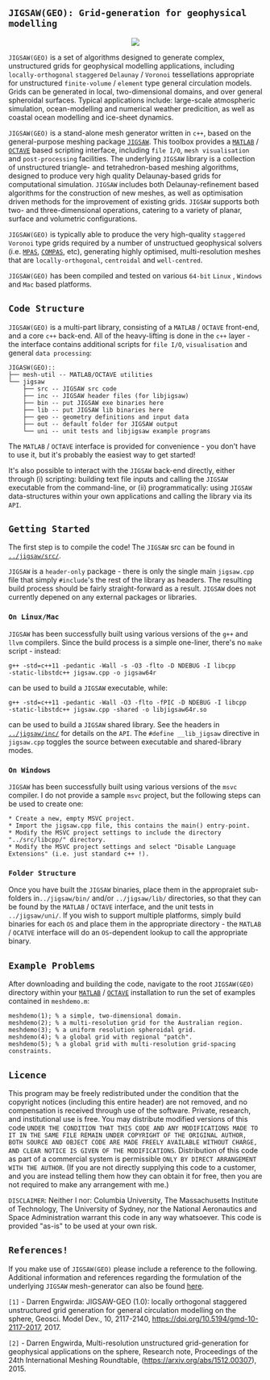 ## `JIGSAW(GEO): Grid-generation for geophysical modelling`

<p align="center">
  <img src = "../master/jigsaw-geo/img/JIGSAW-southern-ocean-voronoi.jpg">
</p>

`JIGSAW(GEO)` is a set of algorithms designed to generate complex, unstructured grids for geophysical modelling applications, including `locally-orthogonal` `staggered` `Delaunay` / `Voronoi` tessellations appropriate for unstructured `finite-volume` / `element` type general circulation models. Grids can be generated in local, two-dimensional domains, and over general spheroidal surfaces. Typical applications include: large-scale atmospheric simulation, ocean-modelling and numerical weather predicition, as well as coastal ocean modelling and ice-sheet dynamics.

`JIGSAW(GEO)` is a stand-alone mesh generator written in `c++`, based on the general-purpose meshing package <a href="https://github.com/dengwirda/jigsaw-matlab">`JIGSAW`</a>. This toolbox provides a <a href="http://www.mathworks.com">`MATLAB`</a> / <a href="https://www.gnu.org/software/octave">`OCTAVE`</a> based scripting interface, including `file I/O`, `mesh visualisation` and `post-processing` facilities. The underlying `JIGSAW` library is a collection of unstructured triangle- and tetrahedron-based meshing algorithms, designed to produce very high quality Delaunay-based grids for computational simulation. `JIGSAW` includes both Delaunay-refinement based algorithms for the 
construction of new meshes, as well as optimisation driven methods for the improvement of existing grids. `JIGSAW` supports both two- and three-dimensional operations, catering to a variety of planar, surface and volumetric configurations.

`JIGSAW(GEO)` is typically able to produce the very high-quality `staggered` `Voronoi` type grids required by a number of unstructued geophysical solvers (i.e. <a href="https://github.com/MPAS-Dev/MPAS-Release">`MPAS`</a>, <a href="http://www.emg.cmar.csiro.au/www/en/emg/software/EMS/hydrodynamics/Unstructured.html">`COMPAS`</a>, etc), generating highly optimised, multi-resolution meshes that are `locally-orthogonal`, `centroidal` and `well-centred`.

`JIGSAW(GEO)` has been compiled and tested on various `64-bit` `Linux` , `Windows` and `Mac` based platforms. 

## `Code Structure`

`JIGSAW(GEO)` is a multi-part library, consisting of a `MATLAB` / `OCTAVE` front-end, and a core `c++` back-end. All of the heavy-lifting is done in the `c++` layer - the interface contains additional scripts for `file I/O`, `visualisation` and general `data processing`:

	JIGASW(GEO)::
	├── mesh-util -- MATLAB/OCTAVE utilities
	└── jigsaw
	    ├── src -- JIGSAW src code
	    ├── inc -- JIGSAW header files (for libjigsaw)
	    ├── bin -- put JIGSAW exe binaries here
	    ├── lib -- put JIGSAW lib binaries here
	    ├── geo -- geometry definitions and input data
	    ├── out -- default folder for JIGSAW output
	    └── uni -- unit tests and libjigsaw example programs


The `MATLAB` / `OCTAVE` interface is provided for convenience - you don't have to use it, but it's probably the easiest way to get started!

It's also possible to interact with the `JIGSAW` back-end directly, either through (i) scripting: building text file inputs and calling the `JIGSAW` executable from the command-line, or (ii) programmatically: using `JIGSAW` data-structures within your own applications and calling the library via its `API`.

## `Getting Started`

The first step is to compile the code! The `JIGSAW` src can be found in <a href="../master/jigsaw/src/">`../jigsaw/src/`</a>.

`JIGSAW` is a `header-only` package - there is only the single main `jigsaw.cpp` file that simply `#include`'s the rest of the library as headers. The resulting build process should be fairly straight-forward as a result. `JIGSAW` does not currently depened on any external packages or libraries.

### `On Linux/Mac`

`JIGSAW` has been successfully built using various versions of the `g++` and `llvm` compilers. Since the build process is a simple one-liner, there's no `make` script - instead:

	g++ -std=c++11 -pedantic -Wall -s -O3 -flto -D NDEBUG -I libcpp 
	-static-libstdc++ jigsaw.cpp -o jigsaw64r
	
can be used to build a `JIGSAW` executable, while:

	g++ -std=c++11 -pedantic -Wall -O3 -flto -fPIC -D NDEBUG -I libcpp 
	-static-libstdc++ jigsaw.cpp -shared -o libjigsaw64r.so

can be used to build a `JIGSAW` shared library. See the headers in <a href="../master/jigsaw/inc/">`../jigsaw/inc/`</a> for details on the `API`. The `#define __lib_jigsaw` directive in `jigsaw.cpp` toggles the source between executable and shared-library modes.

### `On Windows`

`JIGSAW` has been successfully built using various versions of the `msvc` compiler. I do not provide a sample `msvc` project, but the following steps can be used to create one:

	* Create a new, empty MSVC project.
	* Import the jigsaw.cpp file, this contains the main() entry-point.
	* Modify the MSVC project settings to include the directory "../src/libcpp/" directory.
	* Modify the MSVC project settings and select "Disable Language Extensions" (i.e. just standard c++ !).

### `Folder Structure`

Once you have built the `JIGSAW` binaries, place them in the appropraiet sub-folders in`../jigsaw/bin/` and/or `../jigsaw/lib/` directories, so that they can be found by the `MATLAB` / `OCTAVE` interface, and the unit tests in `../jigsaw/uni/`. If you wish to support multiple platforms, simply build binaries for each `OS` and place them in the appropriate directory - the `MATLAB` / `OCATVE` interface will do an `OS`-dependent lookup to call the appropriate binary.

## `Example Problems`

After downloading and building the code, navigate to the root `JIGSAW(GEO)` directory within your <a href="http://www.mathworks.com">`MATLAB`</a> / <a href="https://www.gnu.org/software/octave">`OCTAVE`</a> installation to run the set of examples contained in `meshdemo.m`:
````
meshdemo(1); % a simple, two-dimensional domain.
meshdemo(2); % a multi-resolution grid for the Australian region.
meshdemo(3); % a uniform resolution spheroidal grid.
meshdemo(4); % a global grid with regional "patch".
meshdemo(5); % a global grid with multi-resolution grid-spacing constraints.
````

## `Licence`

This program may be freely redistributed under the condition that the copyright notices (including this entire header) are not removed, and no compensation is received through use of the software.  Private, research, and institutional use is free.  You may distribute modified versions of this code `UNDER THE CONDITION THAT THIS CODE AND ANY MODIFICATIONS MADE TO IT IN THE SAME FILE REMAIN UNDER COPYRIGHT OF THE ORIGINAL AUTHOR, BOTH SOURCE AND OBJECT CODE ARE MADE FREELY AVAILABLE WITHOUT CHARGE, AND CLEAR NOTICE IS GIVEN OF THE MODIFICATIONS`. Distribution of this code as part of a commercial system is permissible `ONLY BY DIRECT ARRANGEMENT WITH THE AUTHOR`. (If you are not directly supplying this code to a customer, and you are instead telling them how they can obtain it for free, then you are not required to make any arrangement with me.) 

`DISCLAIMER`:  Neither I nor: Columbia University, The Massachusetts Institute of Technology, The University of Sydney, nor the National Aeronautics and Space Administration warrant this code in any way whatsoever.  This code is provided "as-is" to be 
used at your own risk.

## `References!`

If you make use of `JIGSAW(GEO)` please include a reference to the following. Additional information and references regarding the formulation of the underlying `JIGSAW` mesh-generator can also be found <a href="https://github.com/dengwirda/jigsaw-matlab">here</a>.

`[1]` - Darren Engwirda: JIGSAW-GEO (1.0): locally orthogonal staggered unstructured grid generation for general circulation modelling on the sphere, Geosci. Model Dev., 10, 2117-2140, https://doi.org/10.5194/gmd-10-2117-2017, 2017.

`[2]` - Darren Engwirda, Multi-resolution unstructured grid-generation for geophysical applications on the sphere, Research note, Proceedings of the 24th International Meshing Roundtable, (https://arxiv.org/abs/1512.00307), 2015.

